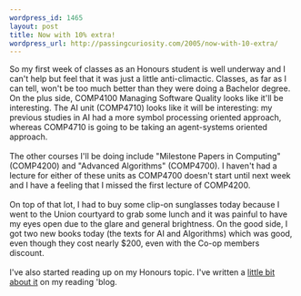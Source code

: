 ```yaml
--- 
wordpress_id: 1465
layout: post
title: Now with 10% extra!
wordpress_url: http://passingcuriosity.com/2005/now-with-10-extra/
---
```

So my first week of classes as an Honours student is well underway and I can't help but feel that it was just a little anti-climactic. Classes, as far as I can tell, won't be too much better than they were doing a Bachelor degree. On the plus side, COMP4100 Managing Software Quality looks like it'll be interesting. The AI unit (COMP4710) looks like it will be interesting: my previous studies in AI had a more symbol processing oriented approach, whereas COMP4710 is going to be taking an agent-systems oriented approach.<br /><br />The other courses I'll be doing include "Milestone Papers in Computing" (COMP4200) and "Advanced Algorithms" (COMP4700). I haven't had a lecture for either of these units as COMP4700 doesn't start until next week and I have a feeling that I missed the first lecture of COMP4200.<br /><br />On top of that lot, I had to buy some clip-on sunglasses today because I went to the Union courtyard to grab some lunch and it was painful to have my eyes open due to the glare and general brightness. On the good side, I got two new books today (the texts for AI and Algorithms) which was good, even though they cost nearly $200, even with the Co-op members discount.<br /><br />I've also started reading up on my Honours topic. I've written a <a href="http://troacss.blogspot.com/2005/02/and-so-it-beings.html">little bit about it</a> on my reading 'blog.

